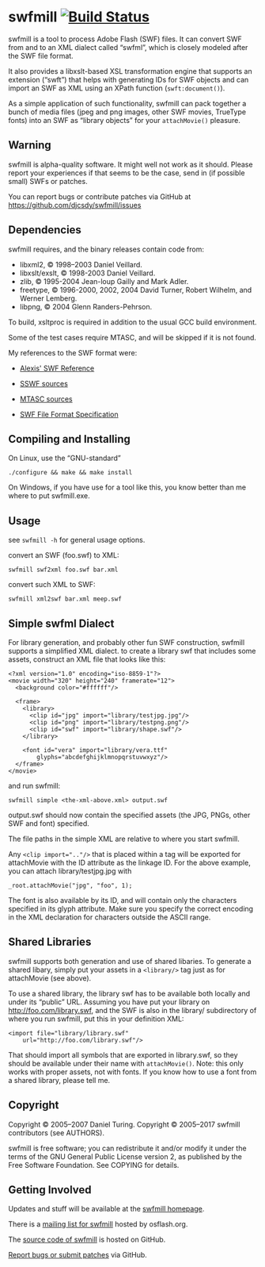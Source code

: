 # swfmill [![Build Status][5]][6]

swfmill is a tool to process Adobe Flash (SWF) files. It can convert SWF
from and to an XML dialect called “swfml”,  which is closely modeled after
the SWF file format.

It also provides a libxslt-based XSL transformation engine that supports an
extension (“swft”) that helps with generating IDs for SWF objects and can
import an SWF as XML using an XPath function (`swft:document()`).

As a simple application of such functionality, swfmill can pack together a
bunch of media files (jpeg and png images, other SWF movies, TrueType fonts)
into an SWF as “library  objects” for your `attachMovie()` pleasure.


## Warning

swfmill is alpha-quality software. It might well not work as it should.
Please report your experiences if that seems to be the case, send in (if
possible small) SWFs or patches.

You can report bugs or contribute patches via GitHub at
https://github.com/djcsdy/swfmill/issues


## Dependencies

swfmill requires, and the binary releases contain code from:

 * libxml2, © 1998–2003 Daniel Veillard.
 * libxslt/exslt, © 1998-2003 Daniel Veillard.
 * zlib, © 1995-2004 Jean-loup Gailly and Mark Adler.
 * freetype, © 1996-2000, 2002, 2004 David Turner, Robert Wilhelm, and
   Werner Lemberg.
 * libpng, © 2004 Glenn Randers-Pehrson.

To build, xsltproc is required in addition to the usual GCC build environment.

Some of the test cases require MTASC, and will be skipped if it is not found.
    
My references to the SWF format were:
    
 * [Alexis' SWF Reference](http://sswf.sourceforge.net/SWFalexref.html)

 * [SSWF sources](http://sswf.sourceforge.net/)
    
 * [MTASC sources](http://mtasc.org/)
    
 * [SWF File Format Specification](http://www.adobe.com/devnet/swf/)
    

## Compiling and Installing

On Linux, use the “GNU-standard”
    
    ./configure && make && make install
    
On Windows, if you have use for a tool like this, you know better than me
where to put swfmill.exe.


## Usage

see `swfmill -h` for general usage options.

convert an SWF (foo.swf) to XML:
    
    swfmill swf2xml foo.swf bar.xml
    
convert such XML to SWF:
    
    swfmill xml2swf bar.xml meep.swf
    


## Simple swfml Dialect

For library generation, and probably other fun SWF construction, swfmill
supports a simplified XML dialect. to create a library swf that includes
some assets, construct an XML file that looks like this:
    
    <?xml version="1.0" encoding="iso-8859-1"?>
    <movie width="320" height="240" framerate="12">
      <background color="#ffffff"/>
      
      <frame>
        <library>
          <clip id="jpg" import="library/testjpg.jpg"/>
          <clip id="png" import="library/testpng.png"/>
          <clip id="swf" import="library/shape.swf"/>
        </library>
        
        <font id="vera" import="library/vera.ttf"
            glyphs="abcdefghijklmnopqrstuvwxyz"/>
      </frame>
    </movie>
    
and run swfmill:
    
    swfmill simple <the-xml-above.xml> output.swf
    
output.swf should now contain the specified assets (the JPG, PNGs, other
SWF and font) specified.

The file paths in the simple XML are relative to where you start swfmill.
   
Any `<clip import=".."/>` that is placed within a <library/> tag will be
exported for attachMovie with the ID attribute as the linkage ID. For the
above example, you can attach library/testjpg.jpg with
       
    _root.attachMovie("jpg", "foo", 1);
       
The font is also available by its ID, and will contain only the characters
specified in its glyph attribute. Make sure you specify the correct
encoding in the XML declaration for characters outside the ASCII range.


## Shared Libraries

swfmill supports both generation and use of shared libaries. To generate a
shared libary, simply put your assets in a `<library/>` tag just as for
attachMovie (see above).

To use a shared library, the library swf has to be available both locally
and under its “public” URL. Assuming you have put your library on
http://foo.com/library.swf, and the SWF is also in the library/ subdirectory
of where you run swfmill, put this in your definition XML:
    
    <import file="library/library.swf"
        url="http://foo.com/library.swf"/>
    
That should import all symbols that are exported in library.swf, so they
should be available under their name with `attachMovie()`. Note: this only
works with proper assets, not with fonts. If you know how to use a font
from a shared library, please tell me.


## Copyright

Copyright © 2005–2007 Daniel Turing.
Copyright © 2005–2017 swfmill contributors (see AUTHORS).

swfmill is free software; you can redistribute it and/or modify it under the
terms of the GNU General Public License version 2, as published by the Free
Software Foundation. See COPYING for details.


## Getting Involved

Updates and stuff will be available at the [swfmill homepage][1].
    
  [1]: http://www.swfmill.org/
    
There is a [mailing list for swfmill][2] hosted by osflash.org.
    
  [2]: http://osflash.org/mailman/listinfo/swfmill_osflash.org
    
The [source code of swfmill][3] is hosted on GitHub.
    
  [3]: https://github.com/djcsdy/swfmill
    
[Report bugs or submit patches][4] via GitHub.
    
  [4]: https://github.com/djcsdy/swfmill/issues


  [5]: https://travis-ci.org/djcsdy/swfmill.png
  [6]: https://travis-ci.org/djcsdy/swfmill
